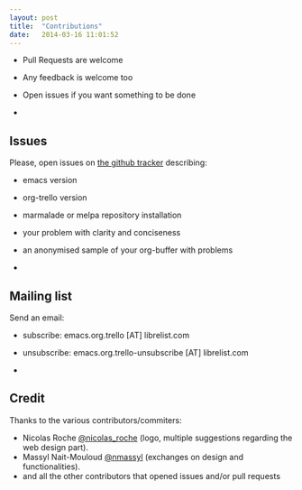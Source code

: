 ```yaml
---
layout: post
title:  "Contributions"
date:   2014-03-16 11:01:52
---
```


- Pull Requests are welcome
- Any feedback is welcome too
- Open issues if you want something to be done

-

## Issues

Please, open issues on [the github tracker](https://github.com/org-trello/org-trello/issues?state=open) describing:

- emacs version
- org-trello version
- marmalade or melpa repository installation
- your problem with clarity and conciseness
- an anonymised sample of your org-buffer with problems

-

## Mailing list

Send an email:

- subscribe: emacs.org.trello [AT] librelist.com
- unsubscribe: emacs.org.trello-unsubscribe [AT] librelist.com

-

## Credit

Thanks to the various contributors/commiters:

- Nicolas Roche [@nicolas_roche](https://twitter.com/nicolas_roche) (logo, multiple suggestions regarding the web design part).
- Massyl Nait-Mouloud [@nmassyl](https://twitter.com/nmassyl) (exchanges on design and functionalities).
- and all the other contributors that opened issues and/or pull requests
